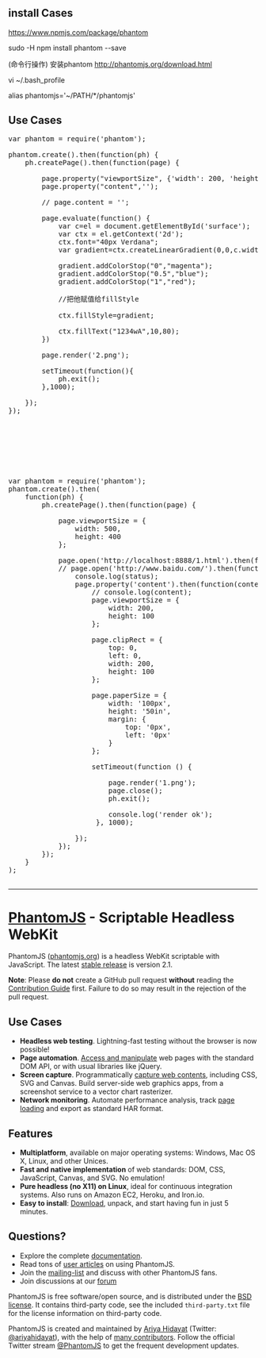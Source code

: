 #
## install Cases
https://www.npmjs.com/package/phantom

sudo  -H npm install phantom --save


(命令行操作) 安装phantom http://phantomjs.org/download.html

vi ~/.bash_profile

alias phantomjs='~/PATH/*/phantomjs'

## Use Cases
<pre>
var phantom = require('phantom');

phantom.create().then(function(ph) {
	ph.createPage().then(function(page) {

		page.property("viewportSize", {'width': 200, 'height': 100});
		page.property("content",'<html><body><canvas id="surface" width="200" height="100"></canvas></body></html>');
		
		// page.content = '<html><body><canvas id="surface" width="200" height="100"></canvas></body></html>';
		
		page.evaluate(function() {
			var c=el = document.getElementById('surface');
			var ctx = el.getContext('2d');
			ctx.font="40px Verdana";
			var gradient=ctx.createLinearGradient(0,0,c.width,0);

			gradient.addColorStop("0","magenta");
			gradient.addColorStop("0.5","blue");
			gradient.addColorStop("1","red");

			//把他赋值给fillStyle

			ctx.fillStyle=gradient;

			ctx.fillText("1234wA",10,80);
		})

		page.render('2.png');

		setTimeout(function(){
			ph.exit();
		},1000);
	
	});
});







</pre>
<pre>
var phantom = require('phantom');
phantom.create().then(
	function(ph) {
	  	ph.createPage().then(function(page) {
	  		
	  		page.viewportSize = {
			  	width: 500,
			  	height: 400
			};

			page.open('http://localhost:8888/1.html').then(function(status) {
			// page.open('http://www.baidu.com/').then(function(status) {
				console.log(status);
				page.property('content').then(function(content) {
					// console.log(content);
		        	page.viewportSize = {
					  	width: 200,
					  	height: 100
					};
				  		
				  	page.clipRect = {
						top: 0,
						left: 0,
						width: 200,
						height: 100
					};

					page.paperSize = {
					  	width: '100px',
					  	height: '50in',
					  	margin: {
					    	top: '0px',
					    	left: '0px'
					  	}
					};
		   
					setTimeout(function () {
				       
				        page.render('1.png');
			        	page.close();
			        	ph.exit();

				        console.log('render ok');
				     }, 1000);
		        	
		      	});
		    });
		});
	}
);

</pre>


--------------------------------------------------------------------------------------

# [PhantomJS](http://phantomjs.org) - Scriptable Headless WebKit

PhantomJS ([phantomjs.org](http://phantomjs.org)) is a headless WebKit scriptable with JavaScript.  The latest [stable release](http://phantomjs.org/release-2.1.html) is version 2.1.

**Note**: Please **do not** create a GitHub pull request **without** reading the [Contribution Guide](https://github.com/ariya/phantomjs/blob/master/CONTRIBUTING.md) first. Failure to do so may result in the rejection of the pull request.

## Use Cases

- **Headless web testing**. Lightning-fast testing without the browser is now possible!
- **Page automation**. [Access and manipulate](http://phantomjs.org/page-automation.html) web pages with the standard DOM API, or with usual libraries like jQuery.
- **Screen capture**. Programmatically [capture web contents](http://phantomjs.org/screen-capture.html), including CSS, SVG and Canvas. Build server-side web graphics apps, from a screenshot service to a vector chart rasterizer.
- **Network monitoring**. Automate performance analysis, track [page loading](http://phantomjs.org/network-monitoring.html) and export as standard HAR format.

## Features

- **Multiplatform**, available on major operating systems: Windows, Mac OS X, Linux, and other Unices.
- **Fast and native implementation** of web standards: DOM, CSS, JavaScript, Canvas, and SVG. No emulation!
- **Pure headless (no X11) on Linux**, ideal for continuous integration systems. Also runs on Amazon EC2, Heroku, and Iron.io.
- **Easy to install**: [Download](http://phantomjs.org/download.html), unpack, and start having fun in just 5 minutes.

## Questions?

- Explore the complete [documentation](http://phantomjs.org/documentation/).
- Read tons of [user articles](http://phantomjs.org/buzz.html) on using PhantomJS.
- Join the [mailing-list](http://groups.google.com/group/phantomjs) and discuss with other PhantomJS fans.
- Join discussions at our [forum](http://discuss.phantomjs.org)

PhantomJS is free software/open source, and is distributed under the [BSD license](http://opensource.org/licenses/BSD-3-Clause). It contains third-party code, see the included `third-party.txt` file for the license information on third-party code.

PhantomJS is created and maintained by [Ariya Hidayat](http://ariya.ofilabs.com/about) (Twitter: [@ariyahidayat](http://twitter.com/ariyahidayat)), with the help of [many contributors](https://github.com/ariya/phantomjs/contributors). Follow the official Twitter stream [@PhantomJS](http://twitter.com/PhantomJS) to get the frequent development updates.
